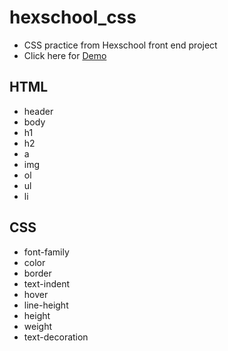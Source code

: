 # hexschool_css
- CSS practice from Hexschool front end project
- Click here for [Demo](https://vu3xk41997.github.io/hexschool_css/)

## HTML
* header
* body
* h1
* h2
* a
* img
* ol
* ul
* li

## CSS
* font-family
* color
* border
* text-indent
* hover
* line-height
* height
* weight
* text-decoration